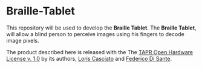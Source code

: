 # Braille-Tablet

This repository will be used to develop the **Braille Tablet**. The **Braille Tablet**, will allow a blind person to perceive images using his fingers to decode image pixels.

The product described here is released with the The [TAPR Open Hardware License v. 1.0](https://tapr.org/the-tapr-open-hardware-license/) by its authors, [Loris Casciato](loris.casciato@davincidegiorgio.it) and [Federico Di Sante](federico.disante@davincidegiorgio.it).
